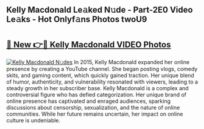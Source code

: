 ## Kelly Macdonald Le𝚊ked N𝚞de - Part-2E0 Video Le𝚊ks - Hot Onlyf𝚊ns Photos twoU9

# <h2><a href="http://ab4029.deff.icu/?id=Kelly+Macdonald">🔗 New 👉🔴 Kelly Macdonald VIDEO Photos</a></h2>

[![Kelly Macdonald N𝚞des](https://i.imgur.com/rIISA9y.gif)](http://ab4029.deff.icu/?id=Kelly+Macdonald)
In 2015, Kelly Macdonald expanded her online presence by creating a YouTube channel. She began posting vlogs, comedy skits, and gaming content, which quickly gained traction. Her unique blend of humor, authenticity, and vulnerability resonated with viewers, leading to a steady growth in her subscriber base. Kelly Macdonald is a complex and controversial figure who has defied categorization. Her unique brand of online presence has captivated and enraged audiences, sparking discussions about censorship, sexualization, and the nature of online communities. While her future remains uncertain, her impact on online culture is undeniable.

